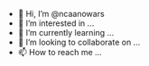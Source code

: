- 👋 Hi, I’m @ncaanowars
- 👀 I’m interested in ...
- 🌱 I’m currently learning ...
- 💞️ I’m looking to collaborate on ...
- 📫 How to reach me ...

<!---
ncaanowars/ncaanowars is a ✨ special ✨ repository because its `README.md` (this file) appears on your GitHub profile.
You can click the Preview link to take a look at your changes.
--->
